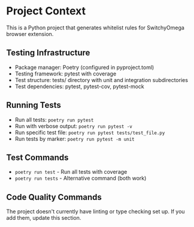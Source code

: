 # Project Context

This is a Python project that generates whitelist rules for SwitchyOmega browser extension.

## Testing Infrastructure
- Package manager: Poetry (configured in pyproject.toml)
- Testing framework: pytest with coverage
- Test structure: tests/ directory with unit and integration subdirectories
- Test dependencies: pytest, pytest-cov, pytest-mock

## Running Tests
- Run all tests: `poetry run pytest`
- Run with verbose output: `poetry run pytest -v`
- Run specific test file: `poetry run pytest tests/test_file.py`
- Run tests by marker: `poetry run pytest -m unit`

## Test Commands
- `poetry run test` - Run all tests with coverage
- `poetry run tests` - Alternative command (both work)

## Code Quality Commands
The project doesn't currently have linting or type checking set up. If you add them, update this section.
